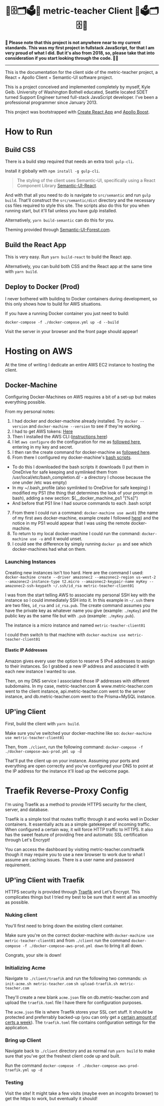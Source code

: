 <h1 align="center">📐🗄🗂🗳📏 metric-teacher Client 📏🗳🗂🗄📐</h1>
<b>🤔 Please note that this project is not anywhere near to my current standards. This was my first project in fullstack JavaScript, for that I am very proud of what I did. But it's also from 2018, so, please take that into consideration if you start looking through the code. 😮‍💨</b>
<hr/>
This is the documentation for the client side of the metric-teacher project, a React + Apollo Client + Semantic-UI software project.

This is a project conceived and implemented completely by myself, Kyle Geib. University of Washington Bothell educated, Seattle located SDET turned Support Engineer turned full-stack JavaScript developer. I've been a professional programmer since January 2013.

This project was bootstrapped with [Create React App](https://github.com/facebookincubator/create-react-app) and [Apollo Boost](https://www.npmjs.com/package/apollo-boost).

# How to Run
## Build CSS
There is a build step required that needs an extra tool: `gulp-cli`.

Install it globally with `npm install -g gulp-cli`.

> The styling of the client uses Semantic-UI, specifically using a React Component Library [Semantic-UI-React](https://github.com/Semantic-Org/Semantic-UI-React).

And with that all you need to do is navigate to `src/semantic` and run `gulp build`. That'll construct the `src/semantic/dist` directory and the necessary css files required to style this site. The scripts also do this for you when running start, but it'll fail unless you have gulp installed.

Alternatively, `yarn build-semantic` can do this for you.

Theming provided through [Semantic-UI-Forest.com](https://semantic-ui-forest.com/themes/).

## Build the React App
This is very easy. Run `yarn build-react` to build the React app.

Alternatively, you can build both CSS and the React app at the same time with `yarn build`.

## Deploy to Docker (Prod)
I never bothered with building to Docker containers during development, so this only shows how to build for AWS situations.

If you have a running Docker container you just need to build:

`docker-compose -f ./docker-compose.yml up -d --build`

Visit the server in your browser and the front page should appear!

# Hosting on AWS
At the time of writing I dedicate an entire AWS EC2 instance to hosting the client.

## Docker-Machine
Configuring Docker-Machines on AWS requires a bit of a set-up but makes everything possible.

From my personal notes:
1) I had docker and docker-machine already installed. Try `docker --version` and `docker-machine --version` to see if they're working.
2) I had to get AWS tokens: [Here](https://console.aws.amazon.com/iam/home#/security_credential)
3) Then I installed the AWS CLI ([instructions here](https://docs.aws.amazon.com/cli/latest/userguide/installing.html))
4) I let `aws configure` do the configuration for me as [followed here](https://docs.docker.com/machine/drivers/aws/#configuring-credentials), entering in my key and secret.
5) I then ran the create command for docker-machine as [followed here](https://docs.docker.com/machine/drivers/aws/#aws-credential-file).
6) From there I configured my docker-machine's [bash scripts](https://docs.docker.com/machine/install-machine/#install-bash-completion-scripts).
  * To do this I downloaded the bash scripts it downloads (I put them in OneDrive for safe keeping and symlinked them from /usr/local/etc/bash_completion.d/ - a directory I choose because the one under /etc was empty)
  * In my ~/.bash_profile (also symlinked to OneDrive for safe keeping) I modified my PS1 (the thing that determines the look of your prompt in bash), adding a new section: $(__docker_machine_ps1 "\[%s\]")
  * And before that PS1 line I had source commands to each .bash script
7) From there I could run a command: `docker-machine use aws01` (the name of my first aws docker-machine, example create I followed [here](https://docs.docker.com/machine/drivers/aws/#aws-credential-file)) and the notice in my PS1 would appear that I was using the remote docker-machine.
8) To return to my local docker-machine I could run the command: `docker-machine use -u` and it would unset.
9) I could see the difference by simply running `docker ps` and see which docker-machines had what on them.

### Launching Instances
Creating new instances isn't too hard. Here are the command I used:
`docker-machine create --driver amazonec2 --amazonec2-region us-west-2 --amazonec2-instance-type t2.micro --amazonec2-keypair-name myKey --amazonec2-ssh-keypath ~/.ssh/id_rsa metric-teacher-client01`

I was from the start telling AWS to associate my personal SSH key with the instance so I could immediately SSH into it. In this example in `~/.ssh` there are two files, `id_rsa` and `id_rsa.pub`. The create command assumes you have the private key as whatever name you give (example: `./myKey`) and the public key as the same file but with `.pub` (example: `./myKey.pub`).

The instance is a micro instance and named `metric-teacher-client01`

I could then switch to that machine with `docker-machine use metric-teacher-client01`

#### Elastic IP Addresses
Amazon gives every user the option to reserve 5 IPv4 addresses to assign to their instances. So I grabbed a new IP address and associated it with each new instance I wanted to use.

Then, on my DNS service I associated those IP addresses with different subdomains. In my case, metric-teacher.com & www․metric-teacher.com went to the client instance, api․metric-teacher.com went to the server instance, and db․metric-teacher.com went to the Prisma+MySQL instance.

## UP'ing Client
First, build the client with `yarn build`.

Make sure you've switched your docker-machine like so: `docker-machine use metric-teacher-client01`

Then, from `./client`, run the following command: `docker-compose -f ./docker-compose-aws-prod.yml up -d`

That'll put the client up on your instance. Assuming your ports and everything are open correctly and you've configured your DNS to point at the IP address for the instance it'll load up the welcome page.

# Traefik Reverse-Proxy Config
I'm using Traefik as a method to provide HTTPS security for the client, server, and database.

Traefik is a simple tool that routes traffic through it and works well in Docker containers. It essentially acts as a simple gatekeeper of incoming traffic. When configured a certain way, it will force HTTP traffic to HTTPS. It also has the sweet feature of providing free and automatic SSL certification through Let's Encrypt!

You can access the dashboard by visiting metric-teacher.com/traefik though it may require you to use a new browser to work due to what I assume are caching issues. There is a user name and password requirement.

## UP'ing Client with Traefik
HTTPS security is provided through [Traefik](https://traefik.io/) and Let's Encrypt. This complicates things but I tried my best to be sure that it went all as smoothly as possible.

### Nuking client
You'll first need to bring down the existing client container.

Make sure you're on the correct docker-machine with `docker-machine use metric-teacher-client01` and from `./client` run the command `docker-compose -f ./docker-compose-aws-prod.yml down` to bring it all down.

Congrats, your site is down!

### Initializing Acme
Navigate to `./client/traefik` and run the following two commands:
`sh init-acme.sh metric-teacher.com`
`sh upload-traefik.sh metric-teacher.com`

They'll create a new blank `acme.json` file on db.metric-teacher.com and upload the `traefik.toml` file I have there for configuration purposes.

The `acme.json` file is where Traefik stores your SSL cert stuff. It should be protected and preferrably backed-up (you can only get a [certain amount of certs a week](https://letsencrypt.org/docs/rate-limits/)). The `traefik.toml` file contains configuration settings for the application.

### Bring up Client
Navigate back to `./client` directory and as normal run `yarn build` to make sure that you've got the freshest client code up and built.

Run the command `docker-compose -f ./docker-compose-aws-prod-traefik.yml up -d`

### Testing
Visit the site! It might take a few visits (maybe even an incognito browser) to get the https to work, but eventually it should!
